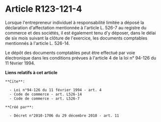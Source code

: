 # Article R123-121-4

Lorsque l'entrepreneur individuel à responsabilité limitée a déposé la déclaration d'affectation mentionnée à l'article L.
526-7 au registre du commerce et des sociétés, il est également tenu d'y déposer, dans le délai de six mois suivant la
clôture de l'exercice, les documents comptables mentionnés à l'article L. 526-14. 

Le dépôt des documents comptables peut être effectué par voie électronique dans les conditions prévues à l'article 4 de la
loi n° 94-126 du 11 février 1994.

**Liens relatifs à cet article**

	**Cite**:

	  - Loi n°94-126 du 11 février 1994 - art. 4
	  - Code de commerce - art. L526-14
	  - Code de commerce - art. L526-7

	**Créé par**:

	  - Décret n°2010-1706 du 29 décembre 2010 - art. 11
